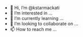 - 👋 Hi, I’m @kstarmackati
- 👀 I’m interested in ...
- 🌱 I’m currently learning ...
- 💞️ I’m looking to collaborate on ...
- 📫 How to reach me ...

<!---
kstarmackati/kstarmackati is a ✨ special ✨ repository because its `README.md` (this file) appears on your GitHub profile.
You can click the Preview link to take a look at your changes.
--->
